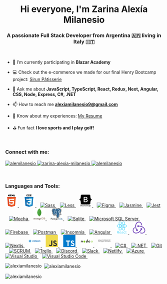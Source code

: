 <h1 align="center">Hi everyone, I'm Zarina Alexía Milanesio</h1>
<h3 align="center">A passionate Full Stack Developer from Argentina 🇦🇷 living in Italy 🇮🇹</h3>

<br />

- 🔭 I’m currently participating in **Blazar Academy**

- 💻 Check out the e-commerce we made for our final Henry Bootcamp project: [Sirun Pâtisserie](https://sirunnpatisserie.vercel.app/)

- 💬 Ask me about **JavaScript, TypeScript, React, Redux, Next, Angular, CSS, Node, Express, C#, .NET**

- 📫 How to reach me **alexiamilanesio9@gmail.com**

- 📄 Know about my experiences: [My Resume](https://www.canva.com/design/DAFHtHGinxc/ochULFh88JIROU7sRZSKPw/edit?utm_content=DAFHtHGinxc&utm_campaign=designshare&utm_medium=link2&utm_source=sharebutton)

- ⛳️ Fun fact **I love sports and I play golf!**

<br />

<h3 align="left">Connect with me:</h3>
<p align="left">
    <a href="https://twitter.com/alemilanesio" target="blank">
        <img align="center" src="https://raw.githubusercontent.com/rahuldkjain/github-profile-readme-generator/master/src/images/icons/Social/twitter.svg" alt="alemilanesio" height="30" width="40" />
    </a>
    <a href="https://linkedin.com/in/zarina-alexia-milanesio" target="blank">
        <img align="center" src="https://raw.githubusercontent.com/rahuldkjain/github-profile-readme-generator/master/src/images/icons/Social/linked-in-alt.svg" alt="zarina-alexia-milanesio" height="30" width="40" />
    </a>
    <a href="https://instagram.com/alemilanesio" target="blank">
        <img align="center" src="https://raw.githubusercontent.com/rahuldkjain/github-profile-readme-generator/master/src/images/icons/Social/instagram.svg" alt="alemilanesio" height="30" width="40" />
    </a>
</p>

<br />

<h3 align="left">Languages and Tools:</h3>
<p align="left"> 
    <a href="https://www.w3.org/html/" target="_blank" rel="noreferrer"> 
        <img src="https://raw.githubusercontent.com/devicons/devicon/master/icons/html5/html5-original-wordmark.svg" alt="HTML5" width="40" height="40"/> 
    </a>
    &nbsp;&nbsp; 
    <a href="https://www.w3schools.com/css/" target="_blank" rel="noreferrer"> 
        <img src="https://raw.githubusercontent.com/devicons/devicon/master/icons/css3/css3-original-wordmark.svg" alt="CSS3" width="40" height="40"/> 
    </a>
    &nbsp;&nbsp; 
    <a href="https://sass-lang.com/documentation/" target="_blank" rel="noreferrer">
        <img src="https://cdn.jsdelivr.net/gh/devicons/devicon/icons/sass/sass-original.svg" alt="Sass" width="40" height="40"/> 
    </a>
    &nbsp;&nbsp;
    <a href="https://lesscss.org/" target="_blank" rel="noreferrer">
        <img src="https://cdn.jsdelivr.net/gh/devicons/devicon/icons/less/less-plain-wordmark.svg" alt="Less" width="40" height="40"/> 
    </a>
    &nbsp;&nbsp;
    <a href="https://getbootstrap.com" target="_blank" rel="noreferrer"> 
        <img src="https://raw.githubusercontent.com/devicons/devicon/master/icons/bootstrap/bootstrap-plain-wordmark.svg" alt="Bootstrap" width="40" height="40"/> 
    </a>
    &nbsp;&nbsp; 
    <a href="https://www.figma.com/" target="_blank" rel="noreferrer"> 
        <img src="https://www.vectorlogo.zone/logos/figma/figma-icon.svg" alt="Figma" width="40" height="40"/> 
    </a>
    &nbsp;&nbsp; 
    <a href="https://jasmine.github.io/" target="_blank" rel="noreferrer"> 
        <img src="https://www.vectorlogo.zone/logos/jasmine/jasmine-icon.svg" alt="Jasmine" width="40" height="40"/> 
    </a>
    &nbsp;&nbsp; 
    <a href="https://jestjs.io" target="_blank" rel="noreferrer"> 
        <img src="https://www.vectorlogo.zone/logos/jestjsio/jestjsio-icon.svg" alt="Jest" width="40" height="40"/> 
    </a>
    &nbsp;&nbsp; 
    <a href="https://mochajs.org" target="_blank" rel="noreferrer"> 
        <img src="https://www.vectorlogo.zone/logos/mochajs/mochajs-icon.svg" alt="Mocha" width="40" height="40"/> 
    </a>
    &nbsp;&nbsp; 
    <a href="https://www.mongodb.com/" target="_blank" rel="noreferrer"> 
        <img src="https://raw.githubusercontent.com/devicons/devicon/master/icons/mongodb/mongodb-original-wordmark.svg" alt="MongoDB" width="40" height="40"/> 
    </a>
    &nbsp;&nbsp; 
    <a href="https://www.postgresql.org" target="_blank" rel="noreferrer"> 
        <img src="https://raw.githubusercontent.com/devicons/devicon/master/icons/postgresql/postgresql-original-wordmark.svg" alt="PostgreSQL" width="40" height="40"/> 
    </a>
    &nbsp;&nbsp; 
    <a href="https://www.sqlite.org/" target="_blank" rel="noreferrer"> 
        <img src="https://www.vectorlogo.zone/logos/sqlite/sqlite-icon.svg" alt="Sqlite" width="40" height="40"/> 
    </a>
    &nbsp;&nbsp; 
    <a href="https://www.microsoft.com/en-us/sql-server" target="_blank" rel="noreferrer">
        <img src="https://cdn.jsdelivr.net/gh/devicons/devicon/icons/microsoftsqlserver/microsoftsqlserver-plain.svg" alt="Microsoft SQL Server" width="40" height="40"/> 
    </a>
    &nbsp;&nbsp;
    <a href="https://firebase.google.com/" target="_blank" rel="noreferrer"> 
        <img src="https://www.vectorlogo.zone/logos/firebase/firebase-icon.svg" alt="Firebase" width="40" height="40"/> 
    </a>
    &nbsp;&nbsp; 
    <a href="https://postman.com" target="_blank" rel="noreferrer"> 
        <img src="https://www.vectorlogo.zone/logos/getpostman/getpostman-icon.svg" alt="Postman" width="40" height="40"/>
    </a>
    &nbsp;&nbsp; 
    <a href="https://insomnia.rest/ " target="_blank" rel="noreferrer"> 
        <img src="https://seeklogo.com/images/I/insomnia-logo-A35E09EB19-seeklogo.com.png" alt="Insomnia" width="40" height="40"/>
    </a>
    &nbsp;&nbsp; 
    <a href="https://angular.io" target="_blank" rel="noreferrer"> 
        <img src="https://angular.io/assets/images/logos/angular/angular.svg" alt="Angular" width="40" height="40"/> 
    </a>
    &nbsp;&nbsp; 
    <a href="https://reactjs.org/" target="_blank" rel="noreferrer"> 
        <img src="https://raw.githubusercontent.com/devicons/devicon/master/icons/react/react-original-wordmark.svg" alt="React" width="40" height="40"/> 
    </a>
    &nbsp;&nbsp; 
    <a href="https://redux.js.org" target="_blank" rel="noreferrer"> 
        <img src="https://raw.githubusercontent.com/devicons/devicon/master/icons/redux/redux-original.svg" alt="Redux" width="40" height="40"/> 
    </a>
    &nbsp;&nbsp; 
    <a href="https://nextjs.org/" target="_blank" rel="noreferrer"> 
        <img src="https://cdn.worldvectorlogo.com/logos/nextjs-2.svg" alt="Nextjs" width="40" height="40"/> 
    </a>
    &nbsp;&nbsp; 
    <a href="https://webpack.js.org" target="_blank" rel="noreferrer"> 
        <img src="https://raw.githubusercontent.com/devicons/devicon/d00d0969292a6569d45b06d3f350f463a0107b0d/icons/webpack/webpack-original-wordmark.svg" alt="Webpack" width="40" height="40"/> 
    </a>
    &nbsp;&nbsp;
    <a href="https://developer.mozilla.org/en-US/docs/Web/JavaScript" target="_blank" rel="noreferrer"> 
        <img src="https://raw.githubusercontent.com/devicons/devicon/master/icons/javascript/javascript-original.svg" alt="JavaScript" width="40" height="40"/> 
    </a>
    &nbsp;&nbsp; 
    <a href="https://www.typescriptlang.org/" target="_blank" rel="noreferrer"> 
        <img src="https://raw.githubusercontent.com/devicons/devicon/master/icons/typescript/typescript-original.svg" alt="TypeScript" width="40" height="40"/> 
    </a>
    &nbsp;&nbsp; 
    <a href="https://nodejs.org" target="_blank" rel="noreferrer"> 
        <img src="https://raw.githubusercontent.com/devicons/devicon/master/icons/nodejs/nodejs-original-wordmark.svg" alt="NodeJS" width="40" height="40"/> 
    </a>
    &nbsp;&nbsp; 
    <a href="https://expressjs.com" target="_blank" rel="noreferrer"> 
        <img src="https://raw.githubusercontent.com/devicons/devicon/master/icons/express/express-original-wordmark.svg" alt="Express" width="40" height="40"/> 
    </a>
    &nbsp;&nbsp; 
    <a href="https://learn.microsoft.com/en-us/dotnet/csharp/" target="_blank" rel="noreferrer"> 
        <img src="https://cdn.jsdelivr.net/gh/devicons/devicon/icons/csharp/csharp-original.svg" alt="C#" width="40" height="40"/> 
    </a>
    &nbsp;&nbsp; 
    <a href="https://learn.microsoft.com/en-us/dotnet/?WT.mc_id=dotnet-35129-website" target="_blank" rel="noreferrer">
        <img src="https://cdn.jsdelivr.net/gh/devicons/devicon/icons/dot-net/dot-net-original.svg" alt=".NET" width="40" height="40"/> 
    </a>
    &nbsp;&nbsp;
    <a href="https://git-scm.com/" target="_blank" rel="noreferrer"> 
        <img src="https://www.vectorlogo.zone/logos/git-scm/git-scm-icon.svg" alt="Git" width="40" height="40"/> 
    </a>
    &nbsp;&nbsp; 
    <a href="https://www.scrum.org/" target="_blank" rel="noreferrer">
        <img src="https://www.scrum.org/themes/custom/scrumorg_v2/assets/images/logo-250.png" alt="SCRUM" width="40" height="40"/> 
    </a>
    &nbsp;&nbsp;
    <a href="https://trello.com" target="_blank" rel="noreferrer">
        <img src="https://cdn.jsdelivr.net/gh/devicons/devicon/icons/trello/trello-plain.svg" alt="Trello" width="40" height="40"/> 
    </a>
    &nbsp;&nbsp;
    <a href="https://discord.com/" target="_blank" rel="noreferrer">
        <img src="https://assets-global.website-files.com/6257adef93867e50d84d30e2/636e0a6a49cf127bf92de1e2_icon_clyde_blurple_RGB.png" alt="Discord" width="40" height="40"/> 
    </a>
    &nbsp;&nbsp;
    <a href="https://slack.com/" target="_blank" rel="noreferrer">
        <img src="https://cdn.jsdelivr.net/gh/devicons/devicon/icons/slack/slack-original.svg" alt="Slack" width="40" height="40"/> 
    </a>
    &nbsp;&nbsp;
    <a href="https://slack.com/" target="_blank" rel="noreferrer">
        <img src="https://jeancochrane.com/static/images/blog/netlify-identity-dealbreakers/netlify-logo.png" alt="Netlify" width="40" height="40"/> 
    </a>
    &nbsp;&nbsp;
    <!-- <a href="https://render.com/" target="_blank" rel="noreferrer">
        <img src="https://miro.medium.com/v2/resize:fit:1200/1*oUCfmjOl7p00AVgtvy4wIg.png" alt="Render" width="80" height="40"/> 
    </a>
    &nbsp;&nbsp; -->
    <a href="https://azure.microsoft.com" target="_blank" rel="noreferrer">
        <img src="https://cdn.jsdelivr.net/gh/devicons/devicon/icons/azure/azure-original.svg" alt="Azure" width="40" height="40"/> 
    </a>
    &nbsp;&nbsp;
    <a href="https://visualstudio.microsoft.com" target="_blank" rel="noreferrer">
        <img src="https://cdn.jsdelivr.net/gh/devicons/devicon/icons/visualstudio/visualstudio-plain.svg" alt="Visual Studio" width="40" height="40"/> 
    </a>
    &nbsp;&nbsp;
    <a href="https://code.visualstudio.com" target="_blank" rel="noreferrer">
        <img src="https://cdn.jsdelivr.net/gh/devicons/devicon/icons/vscode/vscode-original.svg" alt="Visual Studio Code" width="40" height="40"/> 
    </a>
    &nbsp;&nbsp;
</p>


<p>
    <img align="left" src="https://github-readme-stats.vercel.app/api/top-langs?username=alexiamilanesio&show_icons=true&locale=en&layout=compact" alt="alexiamilanesio" />
</p>
<p>
    &nbsp;
    <img align="center" src="https://github-readme-stats.vercel.app/api?username=alexiamilanesio&show_icons=true&locale=en" alt="alexiamilanesio" />
</p>
<p>
    <img align="center" src="https://github-readme-streak-stats.herokuapp.com/?user=alexiamilanesio&" alt="alexiamilanesio" />
</p>
